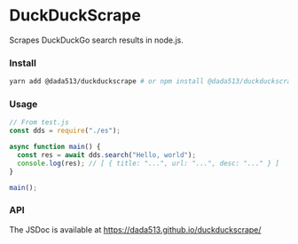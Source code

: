 # DuckDuckScrape

Scrapes DuckDuckGo search results in node.js.

### Install

```bash
yarn add @dada513/duckduckscrape # or npm install @dada513/duckduckscrape
```

### Usage

```js
// From test.js
const dds = require("./es");

async function main() {
  const res = await dds.search("Hello, world");
  console.log(res); // [ { title: "...", url: "...", desc: "..." } ]
}

main();
```

### API

The JSDoc is available at https://dada513.github.io/duckduckscrape/
